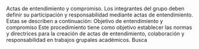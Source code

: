 Actas de entendimiento y compromiso. Los integrantes del grupo deben definir su participación y responsabilidad mediante actas de entendimiento. Estas se describen a continuación: Objetivo de entendimiento y compromiso Este procedimiento tiene como objetivo establecer las normas y directrices para la creación de actas de entendimiento, colaboración y responsabilidad en trabajos grupales académicos. Busca
